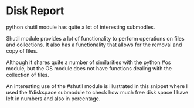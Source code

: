 # Disk Report
python shutil module has quite a lot of interesting submodles.

Shutil module provides a lot of functionality to perform operations on files and collections. It also has a functionality that allows for the removal and copy of files.



Although it shares quite a number of similarities with the python #os module, but the OS module does not have functions dealing with the collection of files.



An interesting use of the #shutil module is illustrated in this snippet where I used the #diskspace submodule to check how much free disk space I have left in numbers and also in percentage.


